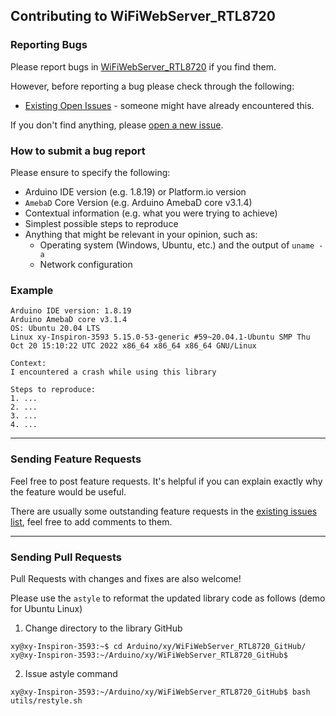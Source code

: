 ## Contributing to WiFiWebServer_RTL8720

### Reporting Bugs

Please report bugs in [WiFiWebServer_RTL8720](https://github.com/khoih-prog/WiFiWebServer_RTL8720/issues/new) if you find them.

However, before reporting a bug please check through the following:

* [Existing Open Issues](https://github.com/khoih-prog/WiFiWebServer_RTL8720/issues) - someone might have already encountered this.

If you don't find anything, please [open a new issue](https://github.com/khoih-prog/WiFiWebServer_RTL8720/issues/new).

### How to submit a bug report

Please ensure to specify the following:

* Arduino IDE version (e.g. 1.8.19) or Platform.io version
* `AmebaD` Core Version (e.g. Arduino AmebaD core v3.1.4)
* Contextual information (e.g. what you were trying to achieve)
* Simplest possible steps to reproduce
* Anything that might be relevant in your opinion, such as:
  * Operating system (Windows, Ubuntu, etc.) and the output of `uname -a`
  * Network configuration


### Example

```
Arduino IDE version: 1.8.19
Arduino AmebaD core v3.1.4
OS: Ubuntu 20.04 LTS
Linux xy-Inspiron-3593 5.15.0-53-generic #59~20.04.1-Ubuntu SMP Thu Oct 20 15:10:22 UTC 2022 x86_64 x86_64 x86_64 GNU/Linux

Context:
I encountered a crash while using this library

Steps to reproduce:
1. ...
2. ...
3. ...
4. ...
```

---

### Sending Feature Requests

Feel free to post feature requests. It's helpful if you can explain exactly why the feature would be useful.

There are usually some outstanding feature requests in the [existing issues list](https://github.com/khoih-prog/WiFiWebServer_RTL8720/issues?q=is%3Aopen+is%3Aissue+label%3Aenhancement), feel free to add comments to them.

---

### Sending Pull Requests

Pull Requests with changes and fixes are also welcome!

Please use the `astyle` to reformat the updated library code as follows (demo for Ubuntu Linux)

1. Change directory to the library GitHub

```
xy@xy-Inspiron-3593:~$ cd Arduino/xy/WiFiWebServer_RTL8720_GitHub/
xy@xy-Inspiron-3593:~/Arduino/xy/WiFiWebServer_RTL8720_GitHub$
```

2. Issue astyle command

```
xy@xy-Inspiron-3593:~/Arduino/xy/WiFiWebServer_RTL8720_GitHub$ bash utils/restyle.sh
```


